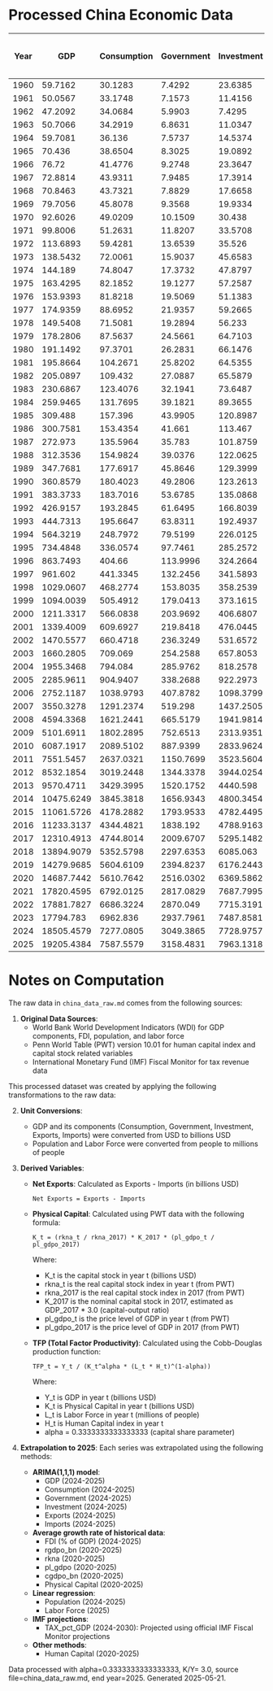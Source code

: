 # Processed China Economic Data

| Year | GDP | Consumption | Government | Investment | Exports | Imports | Net Exports | Tax Revenue (bn USD) | Openness Ratio | Saving (bn USD) | Private Saving (bn USD) | Public Saving (bn USD) | Saving Rate | Population | Labor Force | Physical Capital | TFP | FDI (% of GDP) | Tax Revenue (% of GDP) | Human Capital |
|---|---|---|---|---|---|---|---|---|---|---|---|---|---|---|---|---|---|---|---|---|
| 1960 | 59.7162 | 30.1283 | 7.4292 | 23.6385 | 1.8831 | 1.8906 | -0.0075 | nan | 0.0632 | 22.1588 | nan | nan | 0.3711 | 667.07 | nan | 9374.84 | nan | nan | nan | 1.23 |
| 1961 | 50.0567 | 33.1748 | 7.1573 | 11.4156 | 1.5056 | 1.4081 | 0.0975 | nan | 0.0582 | 9.7246 | nan | nan | 0.1943 | 660.33 | nan | 9374.84 | nan | nan | nan | 1.25 |
| 1962 | 47.2092 | 34.0684 | 5.9903 | 7.4295 | 1.5054 | 1.1277 | 0.3777 | nan | 0.0558 | 7.1504 | nan | nan | 0.1515 | 665.77 | nan | 8333.19 | nan | nan | nan | 1.28 |
| 1963 | 50.7066 | 34.2919 | 6.8631 | 11.0347 | 1.6663 | 1.2107 | 0.4557 | nan | 0.0567 | 9.5517 | nan | nan | 0.1884 | 682.34 | nan | 7291.54 | nan | nan | nan | 1.3 |
| 1964 | 59.7081 | 36.136 | 7.5737 | 14.5374 | 1.9389 | 1.4811 | 0.4578 | nan | 0.0573 | 15.9984 | nan | nan | 0.2679 | 698.36 | nan | 8333.19 | nan | nan | nan | 1.32 |
| 1965 | 70.436 | 38.6504 | 8.3025 | 19.0892 | 2.2466 | 1.9164 | 0.3302 | nan | 0.0591 | 23.4831 | nan | nan | 0.3334 | 715.18 | nan | 8333.19 | nan | nan | nan | 1.35 |
| 1966 | 76.72 | 41.4776 | 9.2748 | 23.3647 | 2.3706 | 2.1853 | 0.1853 | nan | 0.0594 | 25.9675 | nan | nan | 0.3385 | 735.4 | nan | 9374.84 | nan | nan | nan | 1.37 |
| 1967 | 72.8814 | 43.9311 | 7.9485 | 17.3914 | 2.1559 | 1.9199 | 0.236 | nan | 0.0559 | 21.0018 | nan | nan | 0.2882 | 754.55 | nan | 8333.19 | nan | nan | nan | 1.39 |
| 1968 | 70.8463 | 43.7321 | 7.8829 | 17.6658 | 2.1147 | 1.8452 | 0.2695 | nan | 0.0559 | 19.2313 | nan | nan | 0.2715 | 774.51 | nan | 8333.19 | nan | nan | nan | 1.41 |
| 1969 | 79.7056 | 45.8078 | 9.3568 | 19.9334 | 2.2144 | 1.7312 | 0.4832 | nan | 0.0495 | 24.541 | nan | nan | 0.3079 | 796.02 | nan | 8333.19 | nan | nan | nan | 1.43 |
| 1970 | 92.6026 | 49.0209 | 10.1509 | 30.438 | 2.2742 | 2.2016 | 0.0727 | nan | 0.0483 | 33.4309 | nan | nan | 0.361 | 818.32 | nan | 8333.19 | nan | nan | nan | 1.45 |
| 1971 | 99.8006 | 51.2631 | 11.8207 | 33.5708 | 2.7104 | 2.2331 | 0.4773 | nan | 0.0495 | 36.7168 | nan | nan | 0.3679 | 841.11 | nan | 8333.19 | nan | nan | nan | 1.48 |
| 1972 | 113.6893 | 59.4281 | 13.6539 | 35.526 | 3.5372 | 2.9165 | 0.6208 | nan | 0.0568 | 40.6073 | nan | nan | 0.3572 | 862.03 | nan | 10416.49 | nan | nan | nan | 1.51 |
| 1973 | 138.5432 | 72.0061 | 15.9037 | 45.6583 | 5.9593 | 5.2578 | 0.7015 | nan | 0.081 | 50.6334 | nan | nan | 0.3655 | 881.94 | nan | 11458.14 | nan | nan | nan | 1.53 |
| 1974 | 144.189 | 74.8047 | 17.3732 | 47.8797 | 7.2131 | 7.7162 | -0.5031 | nan | 0.1035 | 52.011 | nan | nan | 0.3607 | 900.35 | nan | 11458.14 | nan | nan | nan | 1.56 |
| 1975 | 163.4295 | 82.1852 | 19.1277 | 57.2587 | 7.9746 | 8.355 | -0.3805 | nan | 0.0999 | 62.1165 | nan | nan | 0.3801 | 916.39 | nan | 12499.79 | nan | nan | nan | 1.59 |
| 1976 | 153.9393 | 81.8218 | 19.5069 | 51.1383 | 7.4406 | 7.3498 | 0.0908 | nan | 0.0961 | 52.6106 | nan | nan | 0.3418 | 930.68 | nan | 24999.57 | nan | nan | nan | 1.62 |
| 1977 | 174.9359 | 88.6952 | 21.9357 | 59.2665 | 8.2711 | 8.0604 | 0.2107 | nan | 0.0934 | 64.305 | nan | nan | 0.3676 | 943.46 | nan | 24999.57 | nan | nan | nan | 1.65 |
| 1978 | 149.5408 | 71.5081 | 19.2894 | 56.233 | 10.8011 | 12.2617 | -1.4606 | nan | 0.1542 | 58.7433 | nan | nan | 0.3928 | 956.16 | nan | 29166.17 | nan | nan | nan | 1.68 |
| 1979 | 178.2806 | 87.5637 | 24.5661 | 64.7103 | 13.9626 | 15.5353 | -1.5726 | nan | 0.1655 | 66.1509 | nan | nan | 0.371 | 969 | nan | 33332.76 | nan | 0 | nan | 1.71 |
| 1980 | 191.1492 | 97.3701 | 26.2831 | 66.1476 | 19.4057 | 21.8427 | -2.437 | nan | 0.2158 | 67.496 | nan | nan | 0.3531 | 981.24 | nan | 37499.36 | nan | 0.03 | nan | 1.74 |
| 1981 | 195.8664 | 104.2671 | 25.8202 | 64.5355 | 24.37 | 22.2198 | 2.1502 | nan | 0.2379 | 65.7791 | nan | nan | 0.3358 | 993.88 | nan | 35416.06 | nan | 0.14 | nan | 1.76 |
| 1982 | 205.0897 | 109.432 | 27.0887 | 65.5879 | 22.6001 | 17.7881 | 4.812 | nan | 0.1969 | 68.569 | nan | nan | 0.3343 | 1008.63 | nan | 46874.2 | nan | 0.21 | nan | 1.78 |
| 1983 | 230.6867 | 123.4076 | 32.1941 | 73.6487 | 21.9563 | 19.3853 | 2.571 | nan | 0.1792 | 75.0851 | nan | nan | 0.3255 | 1023.31 | nan | 46874.2 | nan | 0.28 | nan | 1.8 |
| 1984 | 259.9465 | 131.7695 | 39.1821 | 89.3655 | 24.7643 | 24.7103 | 0.054 | nan | 0.1903 | 88.9949 | nan | nan | 0.3424 | 1036.83 | nan | 43749.25 | nan | 0.48 | nan | 1.83 |
| 1985 | 309.488 | 157.396 | 43.9905 | 120.8987 | 25.8014 | 38.3024 | -12.501 | nan | 0.2071 | 108.1015 | nan | nan | 0.3493 | 1051.04 | nan | 37499.36 | nan | 0.54 | nan | 1.85 |
| 1986 | 300.7581 | 153.4354 | 41.661 | 113.467 | 26.2026 | 33.5926 | -7.39 | nan | 0.1988 | 105.6618 | nan | nan | 0.3513 | 1066.79 | nan | 45832.55 | nan | 0.62 | nan | 1.87 |
| 1987 | 272.973 | 135.5964 | 35.783 | 101.8759 | 34.0729 | 33.7819 | 0.291 | nan | 0.2486 | 101.5935 | nan | nan | 0.3722 | 1084.04 | nan | 49999.14 | nan | 0.85 | nan | 1.89 |
| 1988 | 312.3536 | 154.9824 | 39.0376 | 122.0625 | 44.9237 | 48.9847 | -4.061 | nan | 0.3006 | 118.3337 | nan | nan | 0.3788 | 1101.63 | nan | 72915.41 | nan | 1.02 | nan | 1.91 |
| 1989 | 347.7681 | 177.6917 | 45.8646 | 129.3999 | 41.1908 | 46.1188 | -4.928 | nan | 0.2511 | 124.2118 | nan | nan | 0.3572 | 1118.65 | nan | 78123.66 | nan | 0.98 | nan | 1.93 |
| 1990 | 360.8579 | 180.4023 | 49.2806 | 123.2613 | 49.1298 | 38.4618 | 10.668 | nan | 0.2427 | 131.175 | nan | nan | 0.3635 | 1135.18 | 639.91 | 67707.17 | 0.0761 | 0.97 | nan | 1.96 |
| 1991 | 383.3733 | 183.7016 | 53.6785 | 135.0868 | 55.5427 | 43.9417 | 11.601 | 59.4097 | 0.2595 | 145.9932 | 140.2621 | 5.7311 | 0.3808 | 1150.78 | 646.25 | 67707.17 | 0.0795 | 1.14 | 15.5 | 1.99 |
| 1992 | 426.9157 | 193.2845 | 61.6495 | 166.8039 | 66.8474 | 61.8494 | 4.998 | 57.3462 | 0.3015 | 171.9818 | 176.2851 | -4.3033 | 0.4028 | 1164.97 | 652.55 | 93748.39 | 0.0779 | 2.61 | 13.43 | 2.03 |
| 1993 | 444.7313 | 195.6647 | 63.8311 | 192.4937 | 74.2803 | 86.0723 | -11.792 | 55.784 | 0.3606 | 185.2355 | 193.2826 | -8.0471 | 0.4165 | 1178.44 | 658.33 | 123956.21 | 0.0728 | 6.19 | 12.54 | 2.06 |
| 1994 | 564.3219 | 248.7972 | 79.5199 | 226.0125 | 104.6074 | 97.2504 | 7.357 | 60.3324 | 0.3577 | 236.0047 | 255.1922 | -19.1875 | 0.4182 | 1191.84 | 664.57 | 116664.66 | 0.0925 | 5.99 | 10.69 | 2.1 |
| 1995 | 734.4848 | 336.0574 | 97.7461 | 285.2572 | 131.8588 | 119.9008 | 11.958 | 74.4209 | 0.3428 | 300.6814 | 324.0066 | -23.3252 | 0.4094 | 1204.86 | 671.24 | 141664.23 | 0.1107 | 4.88 | 10.13 | 2.14 |
| 1996 | 863.7493 | 404.66 | 113.9996 | 324.2664 | 154.8119 | 137.2619 | 17.55 | 88.585 | 0.3381 | 345.0897 | 370.5043 | -25.4146 | 0.3995 | 1217.55 | 678.36 | 178121.94 | 0.1186 | 4.65 | 10.26 | 2.17 |
| 1997 | 961.602 | 441.3345 | 132.2456 | 341.5893 | 187.447 | 144.6238 | 42.8232 | 103.6809 | 0.3453 | 388.0218 | 416.5865 | -28.5647 | 0.4035 | 1230.08 | 686.47 | 208329.76 | 0.1229 | 4.73 | 10.78 | 2.21 |
| 1998 | 1029.0607 | 468.2774 | 153.8035 | 358.2539 | 188.7504 | 144.9137 | 43.8367 | 118.5462 | 0.3242 | 406.9798 | 442.2371 | -35.2573 | 0.3955 | 1241.93 | 694 | 262495.49 | 0.1198 | 4.44 | 11.52 | 2.24 |
| 1999 | 1094.0039 | 505.4912 | 179.0413 | 373.1615 | 198.6994 | 168.0584 | 30.641 | 137.349 | 0.3352 | 409.4713 | 451.1637 | -41.6923 | 0.3743 | 1252.73 | 700.42 | 284370.12 | 0.1218 | 3.75 | 12.55 | 2.28 |
| 2000 | 1211.3317 | 566.0838 | 203.9692 | 406.6807 | 253.0921 | 224.3062 | 28.7859 | 160.615 | 0.3941 | 441.2786 | 484.6328 | -43.3542 | 0.3643 | 1262.64 | 706.84 | 320827.83 | 0.1276 | 3.48 | 13.26 | 2.31 |
| 2001 | 1339.4009 | 609.6927 | 219.8418 | 476.0445 | 272.06 | 243.9738 | 28.0862 | 196.2131 | 0.3853 | 509.8664 | 533.495 | -23.6286 | 0.3807 | 1271.85 | 715.93 | 366660.37 | 0.133 | 3.51 | 14.65 | 2.33 |
| 2002 | 1470.5577 | 660.4718 | 236.3249 | 531.6572 | 333.0023 | 295.6196 | 37.3827 | 225.9202 | 0.4275 | 573.761 | 584.1656 | -10.4047 | 0.3902 | 1280.4 | 725.94 | 412492.92 | 0.1384 | 3.61 | 15.36 | 2.35 |
| 2003 | 1660.2805 | 709.069 | 254.2588 | 657.8053 | 447.9583 | 412.1371 | 35.8211 | 259.1317 | 0.518 | 696.9527 | 692.0798 | 4.8729 | 0.4198 | 1288.4 | 735.68 | 479158.44 | 0.1469 | 3.49 | 15.61 | 2.36 |
| 2004 | 1955.3468 | 794.084 | 285.9762 | 818.2578 | 607.3569 | 556.1826 | 51.1744 | 315.1119 | 0.5951 | 875.2866 | 846.1509 | 29.1357 | 0.4476 | 1296.08 | 744.94 | 574990.13 | 0.1605 | 3.48 | 16.12 | 2.38 |
| 2005 | 2285.9611 | 904.9407 | 338.2688 | 922.2973 | 773.339 | 648.7122 | 124.6268 | 379.6529 | 0.6221 | 1042.7517 | 1001.3676 | 41.3841 | 0.4562 | 1303.72 | 754.47 | 677071.71 | 0.1752 | 4.55 | 16.61 | 2.4 |
| 2006 | 2752.1187 | 1038.9793 | 407.8782 | 1098.3799 | 991.7314 | 782.8125 | 208.9189 | 465.9343 | 0.6448 | 1305.2612 | 1247.205 | 58.0562 | 0.4743 | 1311.02 | 761.95 | 845818.81 | 0.1946 | 4.51 | 16.93 | 2.4 |
| 2007 | 3550.3278 | 1291.2374 | 519.298 | 1437.2505 | 1258.0568 | 950.0208 | 308.036 | 636.3903 | 0.6219 | 1739.7924 | 1622.7001 | 117.0923 | 0.49 | 1317.88 | 766.49 | 1134355.52 | 0.2261 | 4.4 | 17.92 | 2.41 |
| 2008 | 4594.3368 | 1621.2441 | 665.5179 | 1941.9814 | 1497.8688 | 1149.0362 | 348.8325 | 1016.8549 | 0.5761 | 2307.5748 | 1956.2378 | 351.337 | 0.5023 | 1324.65 | 769.78 | 1541640.2 | 0.2627 | 3.73 | 22.13 | 2.42 |
| 2009 | 5101.6911 | 1802.2895 | 752.6513 | 2313.9351 | 1262.6642 | 1042.5338 | 220.1304 | 1198.9501 | 0.4518 | 2546.7503 | 2100.4515 | 446.2988 | 0.4992 | 1331.26 | 772.14 | 1793719.2 | 0.276 | 2.57 | 23.5 | 2.43 |
| 2010 | 6087.1917 | 2089.5102 | 887.9399 | 2833.9624 | 1654.8233 | 1432.4224 | 222.4009 | 1479.7182 | 0.5072 | 3109.7416 | 2517.9633 | 591.7783 | 0.5109 | 1337.7 | 773.87 | 2149963.09 | 0.3087 | 4 | 24.31 | 2.44 |
| 2011 | 7551.5457 | 2637.0321 | 1150.7699 | 3523.5604 | 2006.309 | 1825.4136 | 180.8953 | 2005.0027 | 0.5074 | 3763.7437 | 2909.5109 | 854.2329 | 0.4984 | 1345.04 | 778.28 | 2812451.71 | 0.3451 | 3.71 | 26.55 | 2.48 |
| 2012 | 8532.1854 | 3019.2448 | 1344.3378 | 3944.0254 | 2175.0693 | 1943.2052 | 231.864 | 2337.5711 | 0.4827 | 4168.6028 | 3175.3695 | 993.2333 | 0.4886 | 1354.19 | 779.02 | 3304109.94 | 0.3663 | 2.83 | 27.4 | 2.51 |
| 2013 | 9570.4711 | 3429.3995 | 1520.1752 | 4440.598 | 2354.2645 | 2119.3924 | 234.8721 | 2610.9064 | 0.4674 | 4620.8965 | 3530.1653 | 1090.7312 | 0.4828 | 1363.24 | 779.25 | 4037430.68 | 0.3803 | 3.04 | 27.28 | 2.55 |
| 2014 | 10475.6249 | 3845.3818 | 1656.9343 | 4800.3454 | 2462.8258 | 2241.2762 | 221.5496 | 2905.9436 | 0.4491 | 4973.3089 | 3724.2996 | 1249.0093 | 0.4748 | 1371.86 | 780.37 | 4749918.45 | 0.3919 | 2.56 | 27.74 | 2.57 |
| 2015 | 11061.5726 | 4178.2882 | 1793.9533 | 4782.4495 | 2362.0971 | 2003.2607 | 358.8364 | 3153.8381 | 0.3946 | 5089.3311 | 3729.4463 | 1359.8848 | 0.4601 | 1379.86 | 781.08 | 5273867.79 | 0.3963 | 2.19 | 28.51 | 2.6 |
| 2016 | 11233.3137 | 4344.4821 | 1838.192 | 4788.9163 | 2199.9749 | 1944.4905 | 255.4843 | 3186.4016 | 0.3689 | 5050.6397 | 3702.43 | 1348.2096 | 0.4496 | 1387.79 | 780.93 | 5749901.28 | 0.3891 | 1.56 | 28.37 | 2.62 |
| 2017 | 12310.4913 | 4744.8014 | 2009.6707 | 5295.1482 | 2424.2161 | 2208.5189 | 215.6971 | 3530.0743 | 0.3763 | 5556.0192 | 4035.6156 | 1520.4036 | 0.4513 | 1396.21 | 779.17 | 6562387.33 | 0.4055 | 1.35 | 28.68 | 2.65 |
| 2018 | 13894.9079 | 5352.5798 | 2297.6353 | 6085.063 | 2655.6092 | 2564.1219 | 91.4873 | 3951.7717 | 0.3757 | 6244.6927 | 4590.5564 | 1654.1363 | 0.4494 | 1402.76 | 776.87 | 8061319.93 | 0.4261 | 1.69 | 28.44 | 2.67 |
| 2019 | 14279.9685 | 5604.6109 | 2394.8237 | 6176.2443 | 2628.9411 | 2496.1533 | 132.7878 | 3941.9158 | 0.3589 | 6280.5339 | 4733.4418 | 1547.0921 | 0.4398 | 1407.74 | 775.93 | 8726933.5 | 0.4236 | 1.31 | 27.6 | 2.7 |
| 2020 | 14687.7442 | 5610.7642 | 2516.0302 | 6369.5862 | 2729.8846 | 2374.7375 | 355.1471 | 3712.3458 | 0.3475 | 6560.9498 | 5364.6342 | 1196.3157 | 0.4467 | 1411.1 | 763.83 | 10042623.0222 | 0.4154 | 1.72 | 25.28 | 2.7469 |
| 2021 | 17820.4595 | 6792.0125 | 2817.0829 | 7687.7995 | 3554.1078 | 3093.2784 | 460.8294 | 4634.9597 | 0.373 | 8211.3641 | 6393.4873 | 1817.8768 | 0.4608 | 1412.36 | 781.19 | 11556668.464 | 0.4709 | 1.93 | 26.01 | 2.7724 |
| 2022 | 17881.7827 | 6686.3224 | 2870.049 | 7715.3191 | 3717.8878 | 3140.0409 | 577.847 | 4528.119 | 0.3835 | 8325.4114 | 6667.3413 | 1658.07 | 0.4656 | 1412.17 | 770.11 | 13298974.3507 | 0.4524 | 1.06 | 25.32 | 2.7978 |
| 2023 | 17794.783 | 6962.836 | 2937.7961 | 7487.8581 | 3513.2369 | 3127.2016 | 386.0353 | 4631.2119 | 0.3732 | 7894.1509 | 6200.7352 | 1693.4158 | 0.4436 | 1410.71 | 774.61 | 15303953.6724 | 0.4254 | 0.24 | 26.03 | 2.8233 |
| 2024 | 18505.4579 | 7277.0805 | 3049.3865 | 7728.9757 | 3497.136 | 3211.8473 | 285.2887 | 4738.1853 | 0.3625 | 8178.9909 | 6490.1921 | 1688.7988 | 0.442 | 1521.25 | 773.13 | 17611207.5887 | 0.4202 | 0.1518 | 25.6 | 2.8487 |
| 2025 | 19205.4384 | 7587.5579 | 3158.4831 | 7963.1318 | 3499.9253 | 3155.3294 | 344.5959 | 4816.5697 | 0.3465 | 8459.3974 | 6801.3108 | 1658.0866 | 0.4405 | 1533.93 | 813.85 | 20266307.6073 | 0.3998 | 0.096 | 25.08 | 2.8742 |


# Notes on Computation

The raw data in `china_data_raw.md` comes from the following sources:

1. **Original Data Sources**:
   - World Bank World Development Indicators (WDI) for GDP components, FDI, population, and labor force
   - Penn World Table (PWT) version 10.01 for human capital index and capital stock related variables
   - International Monetary Fund (IMF) Fiscal Monitor for tax revenue data

This processed dataset was created by applying the following transformations to the raw data:

2. **Unit Conversions**:
   - GDP and its components (Consumption, Government, Investment, Exports, Imports) were converted from USD to billions USD
   - Population and Labor Force were converted from people to millions of people

3. **Derived Variables**:
   - **Net Exports**: Calculated as Exports - Imports (in billions USD)
     ```
     Net Exports = Exports - Imports
     ```

   - **Physical Capital**: Calculated using PWT data with the following formula:
     ```
     K_t = (rkna_t / rkna_2017) * K_2017 * (pl_gdpo_t / pl_gdpo_2017)
     ```
     Where:
     - K_t is the capital stock in year t (billions USD)
     - rkna_t is the real capital stock index in year t (from PWT)
     - rkna_2017 is the real capital stock index in 2017 (from PWT)
     - K_2017 is the nominal capital stock in 2017, estimated as GDP_2017 * 3.0 (capital-output ratio)
     - pl_gdpo_t is the price level of GDP in year t (from PWT)
     - pl_gdpo_2017 is the price level of GDP in 2017 (from PWT)

   - **TFP (Total Factor Productivity)**: Calculated using the Cobb-Douglas production function:
     ```
     TFP_t = Y_t / (K_t^alpha * (L_t * H_t)^(1-alpha))
     ```
     Where:
     - Y_t is GDP in year t (billions USD)
     - K_t is Physical Capital in year t (billions USD)
     - L_t is Labor Force in year t (millions of people)
     - H_t is Human Capital index in year t
     - alpha = 0.3333333333333333 (capital share parameter)

4. **Extrapolation to 2025**:
   Each series was extrapolated using the following methods:

   - **ARIMA(1,1,1) model**: 
     - GDP (2024-2025)
     - Consumption (2024-2025)
     - Government (2024-2025)
     - Investment (2024-2025)
     - Exports (2024-2025)
     - Imports (2024-2025)
   - **Average growth rate of historical data**: 
     - FDI (% of GDP) (2024-2025)
     - rgdpo_bn (2020-2025)
     - rkna (2020-2025)
     - pl_gdpo (2020-2025)
     - cgdpo_bn (2020-2025)
     - Physical Capital (2020-2025)
   - **Linear regression**: 
     - Population (2024-2025)
     - Labor Force (2025)
   - **IMF projections**: 
     - TAX_pct_GDP (2024-2030): Projected using official IMF Fiscal Monitor projections
   - **Other methods**: 
     - Human Capital (2020-2025)

Data processed with alpha=0.3333333333333333, K/Y= 3.0, source file=china_data_raw.md, end year=2025. Generated 2025-05-21.